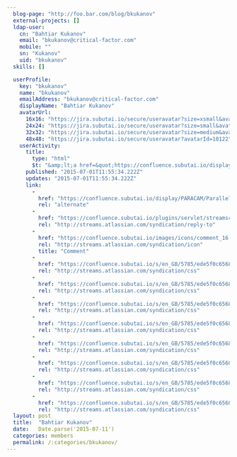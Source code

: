 ```yaml
---
  blog-page: "http://foo.bar.com/blog/bkukanov"
  external-projects: []
  ldap-user: 
    cn: "Bahtiar Kukanov"
    email: "bkukanov@critical-factor.com"
    mobile: ""
    sn: "Kukanov"
    uid: "bkukanov"
  skills: []

  userProfile: 
    key: "bkukanov"
    name: "bkukanov"
    emailAddress: "bkukanov@critical-factor.com"
    displayName: "Bahtiar Kukanov"
    avatarUrl: 
      16x16: "https://jira.subutai.io/secure/useravatar?size=xsmall&avatarId=10122"
      24x24: "https://jira.subutai.io/secure/useravatar?size=small&avatarId=10122"
      32x32: "https://jira.subutai.io/secure/useravatar?size=medium&avatarId=10122"
      48x48: "https://jira.subutai.io/secure/useravatar?avatarId=10122"
    userActivity: 
      title: 
        type: "html"
        $t: "&amp;lt;a href=&quot;https://confluence.subutai.io/display/~bkukanov&quot; class=&quot;activity-item-user activity-item-author&quot;&amp;gt;Bahtiar Kukanov&amp;lt;/a&amp;gt; commented on &amp;lt;a href=&quot;https://confluence.subutai.io/display/PARACAM/Parallella+Camera+Drivers&quot;&amp;gt;Parallella Camera Drivers&amp;lt;/a&amp;gt;"
      published: "2015-07-01T11:55:34.222Z"
      updates: "2015-07-01T11:55:34.222Z"
      link: 
        - 
          href: "https://confluence.subutai.io/display/PARACAM/Parallella+Camera+Drivers?focusedCommentId=22937657#comment-22937657"
          rel: "alternate"
        - 
          href: "https://confluence.subutai.io/plugins/servlet/streamscomments/wiki/comment/22937657"
          rel: "http://streams.atlassian.com/syndication/reply-to"
        - 
          href: "https://confluence.subutai.io/images/icons/comment_16.gif"
          rel: "http://streams.atlassian.com/syndication/icon"
          title: "Comment"
        - 
          href: "https://confluence.subutai.io/s/en_GB/5785/ede5f0c65682583b938793f0499809b6742a2089.19/1.0/_/download/resources/confluence.web.resources:content-styles/master.css"
          rel: "http://streams.atlassian.com/syndication/css"
        - 
          href: "https://confluence.subutai.io/s/en_GB/5785/ede5f0c65682583b938793f0499809b6742a2089.19/1.0/_/download/resources/confluence.web.resources:content-styles/wiki-content.css"
          rel: "http://streams.atlassian.com/syndication/css"
        - 
          href: "https://confluence.subutai.io/s/en_GB/5785/ede5f0c65682583b938793f0499809b6742a2089.19/1.0/_/download/resources/confluence.web.resources:content-styles/tables.css"
          rel: "http://streams.atlassian.com/syndication/css"
        - 
          href: "https://confluence.subutai.io/s/en_GB/5785/ede5f0c65682583b938793f0499809b6742a2089.19/1.0/_/download/resources/confluence.web.resources:content-styles/panels.css"
          rel: "http://streams.atlassian.com/syndication/css"
        - 
          href: "https://confluence.subutai.io/s/en_GB/5785/ede5f0c65682583b938793f0499809b6742a2089.19/1.0/_/download/resources/confluence.web.resources:content-styles/renderer-macros.css"
          rel: "http://streams.atlassian.com/syndication/css"
        - 
          href: "https://confluence.subutai.io/s/en_GB/5785/ede5f0c65682583b938793f0499809b6742a2089.19/1.0/_/download/resources/confluence.web.resources:content-styles/icons.css"
          rel: "http://streams.atlassian.com/syndication/css"
        - 
          href: "https://confluence.subutai.io/s/en_GB/5785/ede5f0c65682583b938793f0499809b6742a2089.19/1.0/_/download/resources/confluence.web.resources:content-styles/information-macros.css"
          rel: "http://streams.atlassian.com/syndication/css"
        - 
          href: "https://confluence.subutai.io/s/en_GB/5785/ede5f0c65682583b938793f0499809b6742a2089.19/1.0/_/download/resources/confluence.web.resources:content-styles/layout-macros.css"
          rel: "http://streams.atlassian.com/syndication/css"
  layout: post
  title:  "Bahtiar Kukanov"
  date:   Date.parse('2015-07-11')
  categories: members
  permalink: /:categories/bkukanov/
---
```

